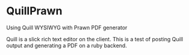 QuillPrawn
==========

Using Quill WYSIWYG with Prawn PDF generator

Quill is a slick rich text editor on the client. This is a test of posting Quill output and generating a PDF on a ruby backend.
